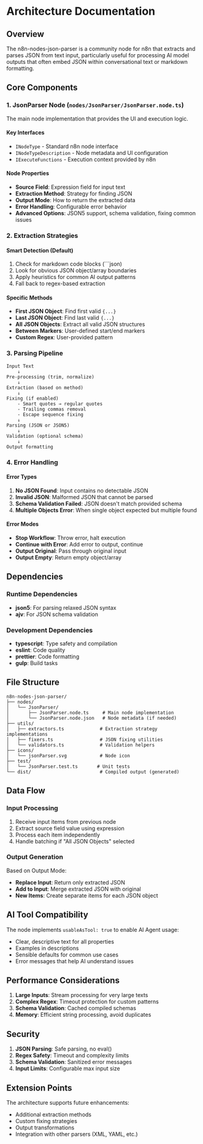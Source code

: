 # Architecture Documentation

## Overview
The n8n-nodes-json-parser is a community node for n8n that extracts and parses JSON from text input, particularly useful for processing AI model outputs that often embed JSON within conversational text or markdown formatting.

## Core Components

### 1. JsonParser Node (`nodes/JsonParser/JsonParser.node.ts`)
The main node implementation that provides the UI and execution logic.

#### Key Interfaces
- `INodeType` - Standard n8n node interface
- `INodeTypeDescription` - Node metadata and UI configuration
- `IExecuteFunctions` - Execution context provided by n8n

#### Node Properties
- **Source Field**: Expression field for input text
- **Extraction Method**: Strategy for finding JSON
- **Output Mode**: How to return the extracted data
- **Error Handling**: Configurable error behavior
- **Advanced Options**: JSON5 support, schema validation, fixing common issues

### 2. Extraction Strategies

#### Smart Detection (Default)
1. Check for markdown code blocks (```json)
2. Look for obvious JSON object/array boundaries
3. Apply heuristics for common AI output patterns
4. Fall back to regex-based extraction

#### Specific Methods
- **First JSON Object**: Find first valid `{...}` 
- **Last JSON Object**: Find last valid `{...}`
- **All JSON Objects**: Extract all valid JSON structures
- **Between Markers**: User-defined start/end markers
- **Custom Regex**: User-provided pattern

### 3. Parsing Pipeline

```
Input Text
    ↓
Pre-processing (trim, normalize)
    ↓
Extraction (based on method)
    ↓
Fixing (if enabled)
    - Smart quotes → regular quotes
    - Trailing commas removal
    - Escape sequence fixing
    ↓
Parsing (JSON or JSON5)
    ↓
Validation (optional schema)
    ↓
Output formatting
```

### 4. Error Handling

#### Error Types
1. **No JSON Found**: Input contains no detectable JSON
2. **Invalid JSON**: Malformed JSON that cannot be parsed
3. **Schema Validation Failed**: JSON doesn't match provided schema
4. **Multiple Objects Error**: When single object expected but multiple found

#### Error Modes
- **Stop Workflow**: Throw error, halt execution
- **Continue with Error**: Add error to output, continue
- **Output Original**: Pass through original input
- **Output Empty**: Return empty object/array

## Dependencies

### Runtime Dependencies
- **json5**: For parsing relaxed JSON syntax
- **ajv**: For JSON schema validation

### Development Dependencies
- **typescript**: Type safety and compilation
- **eslint**: Code quality
- **prettier**: Code formatting
- **gulp**: Build tasks

## File Structure

```
n8n-nodes-json-parser/
├── nodes/
│   └── JsonParser/
│       ├── JsonParser.node.ts     # Main node implementation
│       └── JsonParser.node.json   # Node metadata (if needed)
├── utils/
│   ├── extractors.ts             # Extraction strategy implementations
│   ├── fixers.ts                 # JSON fixing utilities
│   └── validators.ts             # Validation helpers
├── icons/
│   └── jsonParser.svg            # Node icon
├── test/
│   └── JsonParser.test.ts       # Unit tests
└── dist/                         # Compiled output (generated)
```

## Data Flow

### Input Processing
1. Receive input items from previous node
2. Extract source field value using expression
3. Process each item independently
4. Handle batching if "All JSON Objects" selected

### Output Generation
Based on Output Mode:
- **Replace Input**: Return only extracted JSON
- **Add to Input**: Merge extracted JSON with original
- **New Items**: Create separate items for each JSON object

## AI Tool Compatibility

The node implements `usableAsTool: true` to enable AI Agent usage:
- Clear, descriptive text for all properties
- Examples in descriptions
- Sensible defaults for common use cases
- Error messages that help AI understand issues

## Performance Considerations

1. **Large Inputs**: Stream processing for very large texts
2. **Complex Regex**: Timeout protection for custom patterns
3. **Schema Validation**: Cached compiled schemas
4. **Memory**: Efficient string processing, avoid duplicates

## Security

1. **JSON Parsing**: Safe parsing, no eval()
2. **Regex Safety**: Timeout and complexity limits
3. **Schema Validation**: Sanitized error messages
4. **Input Limits**: Configurable max input size

## Extension Points

The architecture supports future enhancements:
- Additional extraction methods
- Custom fixing strategies
- Output transformations
- Integration with other parsers (XML, YAML, etc.)